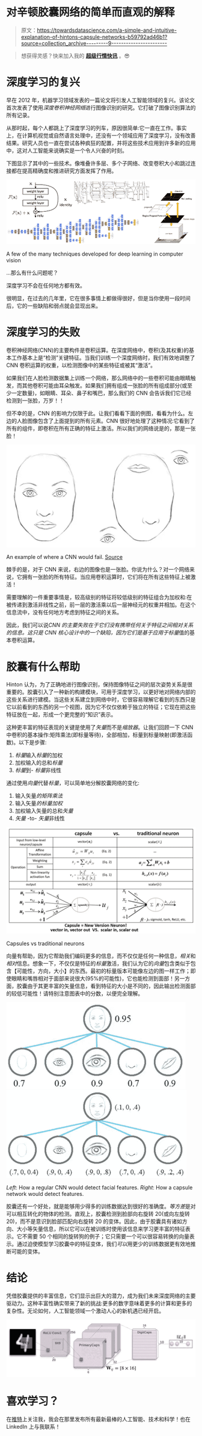 # 对辛顿胶囊网络的简单而直观的解释

> 原文：<https://towardsdatascience.com/a-simple-and-intuitive-explanation-of-hintons-capsule-networks-b59792ad46b1?source=collection_archive---------9----------------------->

> 想获得灵感？快来加入我的 [**超级行情快讯**](https://www.superquotes.co/?utm_source=mediumtech&utm_medium=web&utm_campaign=sharing) 。😎

# 深度学习的复兴

早在 2012 年，机器学习领域发表的一篇论文将引发人工智能领域的复兴。该论文首次发表了使用*深度卷积神经网络*进行图像识别的研究。它打破了图像识别算法的所有记录。

从那时起，每个人都跳上了深度学习的列车，原因很简单:它一直在工作。事实上，在计算机视觉或自然语言处理中，还没有一个领域应用了深度学习，没有改善结果。研究人员也一直在尝试各种疯狂的配置，并将这些技术应用到许多新的应用中，这对人工智能来说确实是一个令人兴奋的时刻。

下图显示了其中的一些技术。像堆叠许多层、多个子网络、改变卷积大小和跳过连接都在提高精确度和推进研究方面发挥了作用。

![](img/8135948eb9bc33d4b7e79c4d0f16a91c.png)

A few of the many techniques developed for deep learning in computer vision

…那么有什么问题呢？

深度学习不会在任何地方都有效。

很明显，在过去的几年里，它在很多事情上都做得很好，但是当你使用一段时间后，它的一些缺陷和弱点就会显现出来。

# 深度学习的失败

卷积神经网络(CNN)的主要构件是卷积运算。在深度网络中，卷积(及其权重)的基本工作基本上是“检测”关键特征。当我们训练一个深度网络时，我们有效地调整了 CNN 卷积运算的权重，以检测图像中的某些特征或被其“激活”。

如果我们在人脸检测数据集上训练一个网络，那么网络中的一些卷积可能由眼睛触发，而其他卷积可能由耳朵触发。如果我们拥有组成一张脸的所有组成部分(或至少一定数量)，如眼睛、耳朵、鼻子和嘴巴，那么我们的 CNN 会告诉我们它已经检测到一张脸，万岁！！

但不幸的是，CNN 的影响力仅限于此。让我们看看下面的例图，看看为什么。左边的人脸图像包含了上面提到的所有元素。CNN 很好地处理了这种情况:它看到了所有的组件，即卷积在所有正确的特征上激活。所以我们的网络说是的，那是一张脸！

![](img/17dcdc53174eb1d2c156ceefa1052bfb.png)

An example of where a CNN would fail. [Source](http://sharenoesis.com/wp-content/uploads/2010/05/7ShapeFaceRemoveGuides.jpg)

棘手的是，对于 CNN 来说，右边的图像也是一张脸。你说为什么？对一个网络来说，它拥有一张脸的所有特征。当应用卷积运算时，它们将在所有这些特征上被激活！

需要理解的一件重要事情是，较高级别的特征将较低级别的特征组合为加权和:在被传递到激活非线性之前，前一层的激活乘以后一层神经元的权重并相加。在这个信息流中，没有任何地方考虑到特征之间的关系。

因此，我们可以说*CNN 的主要失败在于它们没有携带任何关于特征之间相对关系的信息。*这只是 CNN 核心设计中的一个缺陷，因为它们是基于应用于*标量*值的基本卷积运算。

# 胶囊有什么帮助

Hinton 认为，为了正确地进行图像识别，保持图像特征之间的层次姿势关系是很重要的。胶囊引入了一种新的构建模块，可用于深度学习，以更好地对网络内部的这些关系进行建模。当这些关系建立到网络中时，它很容易理解它看到的东西只是它以前看到的东西的另一个视图，因为它不仅仅依赖于独立的特征；它现在把这些特征放在一起，形成一个更完整的“知识”表示。

这种更丰富的特征表现的关键是使用了*矢量*而不是*缩放器*。让我们回顾一下 CNN 中卷积的基本操作:矩阵乘法(即标量等待)，全部相加，标量到标量映射(即激活函数)。以下是步骤:

1.  *标量*输入*标量*的加权
2.  加权输入的总和*标量*
3.  *标量*到- *标量*非线性

通过使用*向量*代替*标量*，可以简单地分解胶囊网络的变化:

1.  输入矢量*的矩阵乘法*
2.  输入矢量*的标量加权*
3.  加权输入矢量的总和*矢量*
4.  *矢量* -to- *矢量*非线性

![](img/d2e7d46fef633add0ab375ea68027f85.png)

Capsules vs traditional neurons

向量有帮助，因为它帮助我们编码更多的信息，而不仅仅是任何一种信息，*相关*和*相对*信息。想象一下，不仅仅是特征的*标量*激活，我们认为它的*向量*包含类似于包含【可能性，方向，大小】的东西。最初的标量版本可能像左边的图一样工作；即使眼睛和嘴唇相对于面部来说很大(95%的可能性)，它也能检测到面部！另一方面，胶囊由于其更丰富的矢量信息，看到特征的大小是不同的，因此输出检测面部的较低可能性！请特别注意图表中的分数，以便完全理解。

![](img/6e78db1406a7c414a60e69a332ed9346.png)![](img/635d3719ffe64e2f8363c4538e0b9f62.png)

*Left*: How a regular CNN would detect facial features. *Right*: How a capsule network would detect features.

胶囊还有一个好处，就是能够用少得多的训练数据达到很好的准确度。*等方差*是对可以相互转化的物体的检测。直观上，胶囊检测到脸部向右旋转 20(或向左旋转 20)，而不是意识到脸部匹配向右旋转 20 的变体。因此，由于胶囊具有诸如方向、大小等矢量信息，所以它可以在被训练时使用该信息来学习更丰富的特征表示。它不需要 50 个相同的旋转狗的例子；它只需要一个可以很容易转换的向量表示。通过迫使模型学习胶囊中的特征变体，我们*可以*用更少的训练数据更有效地推断可能的变体。

# 结论

凭借胶囊提供的丰富信息，它们显示出巨大的潜力，成为我们未来深度网络的主要驱动力。这种丰富性确实带来了新的挑战:更多的数字意味着更多的计算和更多的复杂性。无论如何，人工智能领域一个激动人心的新机遇已经开启。

![](img/7300ef1a5f51ebea0eff7a0750a6a8d1.png)

# 喜欢学习？

在[推特](https://twitter.com/GeorgeSeif94)上关注我，我会在那里发布所有最新最棒的人工智能、技术和科学！也在 LinkedIn 上与我联系！